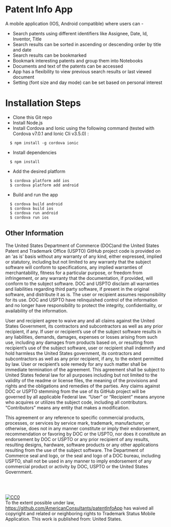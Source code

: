 Patent Info App
=====================

A mobile application (IOS, Android compatible) where users can - 
* Search patents using different identifiers like Assignee, Date, Id, Inventor, Title 
* Search results can be sorted in ascending or descending order by title and date
* Search results can be bookmarked
* Bookmark interesting patents and group them into Notebooks
* Documents and text of the patents can be accessed
* App has a flexibility to view previous search results or last viewed document
* Setting (font size and day mode) can be set based on personal interest

Installation Steps
=====================

* Clone this Git repo 
* Install Node.js
* Install Cordova and Ionic using the following command (tested with Cordova v7.0.1 and Ionic Cli v3.5.0) :

```
  $ npm install -g cordova ionic

```
* Install dependencies
```
  $ npm install
```
* Add the desired platform
```
  $ cordova platform add ios
  $ cordova platform add android
```
* Build and run the app
```
  $ cordova build android
  $ cordova build ios
  $ cordova run android
  $ cordova run ios
 ```
  
## Other Information
The United States Department of Commerce (DOC)and the United States Patent and Trademark Office (USPTO) GitHub project code is provided on an ‘as is’ basis without any warranty of any kind, either expressed, implied or statutory, including but not limited to any warranty that the subject software will conform to specifications, any implied warranties of merchantability, fitness for a particular purpose, or freedom from infringement, or any warranty that the documentation, if provided, will conform to the subject software.  DOC and USPTO disclaim all warranties and liabilities regarding third party software, if present in the original software, and distribute it as is.  The user or recipient assumes responsibility for its use. DOC and USPTO have relinquished control of the information and no longer have responsibility to protect the integrity, confidentiality, or availability of the information. 

User and recipient agree to waive any and all claims against the United States Government, its contractors and subcontractors as well as any prior recipient, if any.  If user or recipient’s use of the subject software results in any liabilities, demands, damages, expenses or losses arising from such use, including any damages from products based on, or resulting from recipient’s use of the subject software, user or recipient shall indemnify and hold harmless the United States government, its contractors and subcontractors as well as any prior recipient, if any, to the extent permitted by law.  User or recipient’s sole remedy for any such matter shall be immediate termination of the agreement.  This agreement shall be subject to United States federal law for all purposes including but not limited to the validity of the readme or license files, the meaning of the provisions and rights and the obligations and remedies of the parties. Any claims against DOC or USPTO stemming from the use of its GitHub project will be governed by all applicable Federal law. “User” or “Recipient” means anyone who acquires or utilizes the subject code, including all contributors. “Contributors” means any entity that makes a modification. 

This agreement or any reference to specific commercial products, processes, or services by service mark, trademark, manufacturer, or otherwise, does not in any manner constitute or imply their endorsement, recommendation or favoring by DOC or the USPTO, nor does it constitute an endorsement by DOC or USPTO or any prior recipient of any results, resulting designs, hardware, software products or any other applications resulting from the use of the subject software.  The Department of Commerce seal and logo, or the seal and logo of a DOC bureau, including USPTO, shall not be used in any manner to imply endorsement of any commercial product or activity by DOC, USPTO  or the United States Government.

<br />
<br />
<p xmlns:dct="http://purl.org/dc/terms/" xmlns:vcard="http://www.w3.org/2001/vcard-rdf/3.0#">
  <a rel="license"
     href="http://creativecommons.org/publicdomain/zero/1.0/">
    <img src="http://i.creativecommons.org/p/zero/1.0/88x31.png" style="border-style: none;" alt="CC0" />
  </a>
  <br />
  To the extent possible under law,
  <a rel="dct:publisher"
     href="https://github.com/AmericanConsultants/patentInfoApp">https://github.com/AmericanConsultants/patentInfoApp</a>
  has waived all copyright and related or neighboring rights to
  <span property="dct:title">Trademark Status Mobile Application</span>.
This work is published from:
<span property="vcard:Country" datatype="dct:ISO3166"
      content="US" about="https://github.com/AmericanConsultants/patentInfoApp">
  United States</span>.
</p>
